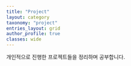 ```yaml
---
title: "Project"
layout: category
taxonomy: "project"
entries_layout: grid
author_profile: true
classes: wide
---
```


개인적으로 진행한 프로젝트들을 정리하며 공부합니다.
